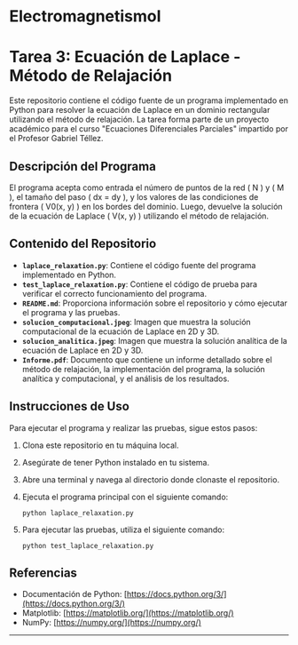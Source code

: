 # ElectromagnetismoI

# Tarea 3: Ecuación de Laplace - Método de Relajación

Este repositorio contiene el código fuente de un programa implementado en Python para resolver la ecuación de Laplace en un dominio rectangular utilizando el método de relajación. La tarea forma parte de un proyecto académico para el curso "Ecuaciones Diferenciales Parciales" impartido por el Profesor Gabriel Téllez.

## Descripción del Programa

El programa acepta como entrada el número de puntos de la red \( N \) y \( M \), el tamaño del paso \( dx = dy \), y los valores de las condiciones de frontera \( V0(x, y) \) en los bordes del dominio. Luego, devuelve la solución de la ecuación de Laplace \( V(x, y) \) utilizando el método de relajación.

## Contenido del Repositorio

- **`laplace_relaxation.py`**: Contiene el código fuente del programa implementado en Python.
- **`test_laplace_relaxation.py`**: Contiene el código de prueba para verificar el correcto funcionamiento del programa.
- **`README.md`**: Proporciona información sobre el repositorio y cómo ejecutar el programa y las pruebas.
- **`solucion_computacional.jpeg`**: Imagen que muestra la solución computacional de la ecuación de Laplace en 2D y 3D.
- **`solucion_analitica.jpeg`**: Imagen que muestra la solución analítica de la ecuación de Laplace en 2D y 3D.
- **`Informe.pdf`**: Documento que contiene un informe detallado sobre el método de relajación, la implementación del programa, la solución analítica y computacional, y el análisis de los resultados.

## Instrucciones de Uso

Para ejecutar el programa y realizar las pruebas, sigue estos pasos:

1. Clona este repositorio en tu máquina local.
2. Asegúrate de tener Python instalado en tu sistema.
3. Abre una terminal y navega al directorio donde clonaste el repositorio.
4. Ejecuta el programa principal con el siguiente comando:

   ```
   python laplace_relaxation.py
   ```

5. Para ejecutar las pruebas, utiliza el siguiente comando:

   ```
   python test_laplace_relaxation.py
   ```

## Referencias

- Documentación de Python: [https://docs.python.org/3/](https://docs.python.org/3/)
- Matplotlib: [https://matplotlib.org/](https://matplotlib.org/)
- NumPy: [https://numpy.org/](https://numpy.org/)

---

